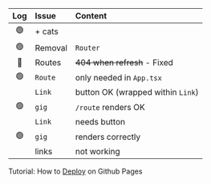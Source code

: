 Log            | Issue  | Content
:------------: | :----- | :-----
:green_circle: | + cats |
:green_circle: | Removal| `Router`
:red_circle:   | Routes | ~~404 when refresh~~ - Fixed
:green_circle: | `Route`| only needed in `App.tsx` 
&#8203;        | `Link` | button OK (wrapped within `Link`)
:green_circle: | `gig`  | `/route` renders OK
&#8203;        | `Link` | needs button
:green_circle: | `gig`  | renders correctly
&#8203;        | links  | not working

Tutorial: How to [Deploy](https://blog.devgenius.io/how-to-deploy-your-vite-react-app-to-github-pages-with-and-without-react-router-b060d912b10e) on Github Pages
